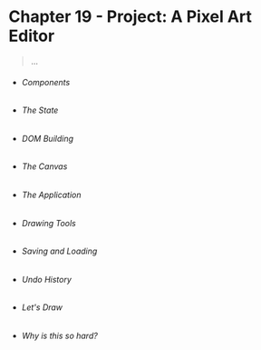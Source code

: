 # Chapter 19 - Project: A Pixel Art Editor
> ...

- ###### Components
- ###### The State
- ###### DOM Building
- ###### The Canvas
- ###### The Application
- ###### Drawing Tools
- ###### Saving and Loading
- ###### Undo History
- ###### Let's Draw
- ###### Why is this so hard?
